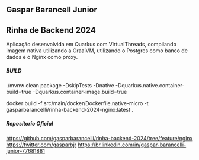 ## Gaspar Barancell Junior


## Rinha de Backend 2024

Aplicação desenvolvida em Quarkus com VirtualThreads, compilando imagem nativa utilizando a GraalVM, utilizando o Postgres como banco de dados e o Nginx como proxy.


##### BUILD

./mvnw clean package -DskipTests -Dnative -Dquarkus.native.container-build=true -Dquarkus.container-image.build=true

docker build -f src/main/docker/Dockerfile.native-micro -t gasparbarancelli/rinha-backend-2024-nginx:latest .


##### Repositorio Oficial

https://github.com/gasparbarancelli/rinha-backend-2024/tree/feature/nginx
https://twitter.com/gasparbjr
https://br.linkedin.com/in/gaspar-barancelli-junior-77681881
